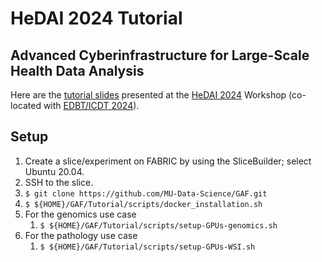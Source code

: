 # HeDAI 2024 Tutorial
## Advanced Cyberinfrastructure for Large-Scale Health Data Analysis

Here are the [tutorial slides](HeDAI-2024-Praveen-Rao-tutorial.pdf) presented at the [HeDAI 2024](https://sites.google.com/view/hedai2024) Workshop (co-located with [EDBT/ICDT 2024](https://dastlab.github.io/edbticdt2024/)).

## Setup
1. Create a slice/experiment on FABRIC by using the SliceBuilder; select Ubuntu 20.04.
2. SSH to the slice.
3. `$ git clone https://github.com/MU-Data-Science/GAF.git`
4. `$ ${HOME}/GAF/Tutorial/scripts/docker_installation.sh`
5. For the genomics use case
   1. `$ ${HOME}/GAF/Tutorial/scripts/setup-GPUs-genomics.sh` 
6. For the pathology use case
   1. `$ ${HOME}/GAF/Tutorial/scripts/setup-GPUs-WSI.sh`
